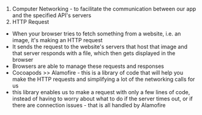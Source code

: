 <!-- Networking - Computer Network  -->

1. Computer Networking - to facilitate the communication between our app and the specified API's servers
2. HTTP Request 
  - When your browser tries to fetch something from a website, i.e. an image, it's making an HTTP request 
  - It sends the request to the website's servers that host that image and that server responds with a file, which then gets displayed in the browser 
  - Browsers are able to manage these requests and responses 
  - Cocoapods >> Alamofire - this is a library of code that will help you make the HTTP requests and simplifying a lot of the networking calls for us
  - this library enables us to make a request with only a few lines of code, instead of having to worry about what to do if the server times out, or if there are connection issues - that is all handled by Alamofire 
    